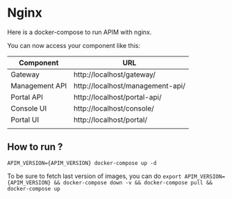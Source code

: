# Nginx

Here is a docker-compose to run APIM with nginx.

You can now access your component like this:

| Component      	| URL                      	            |
|----------------	|--------------------------	            |
| Gateway        	| http://localhost/gateway/ 	        |
| Management API 	| http://localhost/management-api/      |
| Portal API 	    | http://localhost/portal-api/          |
| Console UI 	    | http://localhost/console/             |
| Portal UI 	    | http://localhost/portal/              |
|                	|                          	            |

## How to run ?

`APIM_VERSION={APIM_VERSION} docker-compose up -d ` 

To be sure to fetch last version of images, you can do
`export APIM_VERSION={APIM_VERSION} && docker-compose down -v && docker-compose pull && docker-compose up`


